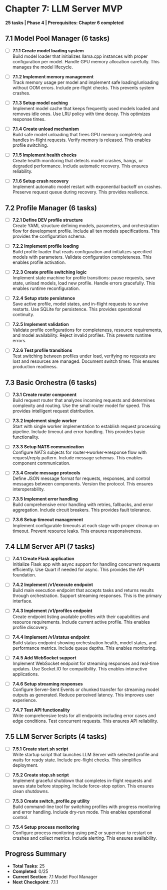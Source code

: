 # Chapter 7: LLM Server MVP
**25 tasks | Phase 4 | Prerequisites: Chapter 6 completed**

## 7.1 Model Pool Manager (6 tasks)

- [ ] **7.1.1 Create model loading system**  
  Build model loader that initializes llama.cpp instances with proper configuration per model. Handle GPU memory allocation carefully. This manages the model lifecycle.

- [ ] **7.1.2 Implement memory management**  
  Track memory usage per model and implement safe loading/unloading without OOM errors. Include pre-flight checks. This prevents system crashes.

- [ ] **7.1.3 Setup model caching**  
  Implement model cache that keeps frequently used models loaded and removes idle ones. Use LRU policy with time decay. This optimizes response times.

- [ ] **7.1.4 Create unload mechanism**  
  Build safe model unloading that frees GPU memory completely and handles in-flight requests. Verify memory is released. This enables profile switching.

- [ ] **7.1.5 Implement health checks**  
  Create health monitoring that detects model crashes, hangs, or degraded performance. Include automatic recovery. This ensures reliability.

- [ ] **7.1.6 Setup crash recovery**  
  Implement automatic model restart with exponential backoff on crashes. Preserve request queue during recovery. This provides resilience.

## 7.2 Profile Manager (6 tasks)

- [ ] **7.2.1 Define DEV profile structure**  
  Create YAML structure defining models, parameters, and orchestration flow for development profile. Include all ten models specifications. This provides the configuration schema.

- [ ] **7.2.2 Implement profile loading**  
  Build profile loader that reads configuration and initializes specified models with parameters. Validate configuration completeness. This enables profile activation.

- [ ] **7.2.3 Create profile switching logic**  
  Implement state machine for profile transitions: pause requests, save state, unload models, load new profile. Handle errors gracefully. This enables runtime reconfiguration.

- [ ] **7.2.4 Setup state persistence**  
  Save active profile, model states, and in-flight requests to survive restarts. Use SQLite for persistence. This provides operational continuity.

- [ ] **7.2.5 Implement validation**  
  Validate profile configurations for completeness, resource requirements, and model availability. Reject invalid profiles. This prevents runtime errors.

- [ ] **7.2.6 Test profile transitions**  
  Test switching between profiles under load, verifying no requests are lost and resources are managed. Document switch times. This ensures production readiness.

## 7.3 Basic Orchestra (6 tasks)

- [ ] **7.3.1 Create router component**  
  Build request router that analyzes incoming requests and determines complexity and routing. Use the small router model for speed. This provides intelligent request distribution.

- [ ] **7.3.2 Implement single worker**  
  Start with single worker implementation to establish request processing pipeline. Include timeout and error handling. This provides basic functionality.

- [ ] **7.3.3 Setup NATS communication**  
  Configure NATS subjects for router→worker→response flow with request/reply pattern. Include message schemas. This enables component communication.

- [ ] **7.3.4 Create message protocols**  
  Define JSON message format for requests, responses, and control messages between components. Version the protocol. This ensures interoperability.

- [ ] **7.3.5 Implement error handling**  
  Build comprehensive error handling with retries, fallbacks, and error aggregation. Include circuit breakers. This provides fault tolerance.

- [ ] **7.3.6 Setup timeout management**  
  Implement configurable timeouts at each stage with proper cleanup on timeout. Prevent resource leaks. This ensures responsiveness.

## 7.4 LLM Server API (7 tasks)

- [ ] **7.4.1 Create Flask application**  
  Initialize Flask app with async support for handling concurrent requests efficiently. Use Quart if needed for async. This provides the API foundation.

- [ ] **7.4.2 Implement /v1/execute endpoint**  
  Build main execution endpoint that accepts tasks and returns results through orchestration. Support streaming responses. This is the primary interface.

- [ ] **7.4.3 Implement /v1/profiles endpoint**  
  Create endpoint listing available profiles with their capabilities and resource requirements. Include current active profile. This enables profile discovery.

- [ ] **7.4.4 Implement /v1/status endpoint**  
  Build status endpoint showing orchestration health, model states, and performance metrics. Include queue depths. This enables monitoring.

- [ ] **7.4.5 Add WebSocket support**  
  Implement WebSocket endpoint for streaming responses and real-time updates. Use Socket.IO for compatibility. This enables interactive applications.

- [ ] **7.4.6 Setup streaming responses**  
  Configure Server-Sent Events or chunked transfer for streaming model outputs as generated. Reduce perceived latency. This improves user experience.

- [ ] **7.4.7 Test API functionality**  
  Write comprehensive tests for all endpoints including error cases and edge conditions. Test concurrent requests. This ensures API reliability.

## 7.5 LLM Server Scripts (4 tasks)

- [ ] **7.5.1 Create start.sh script**  
  Write startup script that launches LLM Server with selected profile and waits for ready state. Include pre-flight checks. This simplifies deployment.

- [ ] **7.5.2 Create stop.sh script**  
  Implement graceful shutdown that completes in-flight requests and saves state before stopping. Include force-stop option. This ensures clean shutdowns.

- [ ] **7.5.3 Create switch_profile.py utility**  
  Build command-line tool for switching profiles with progress monitoring and error handling. Include dry-run mode. This enables operational control.

- [ ] **7.5.4 Setup process monitoring**  
  Configure process monitoring using pm2 or supervisor to restart on crashes and collect metrics. Include alerting. This ensures availability.

## Progress Summary
- **Total Tasks**: 25
- **Completed**: 0/25
- **Current Section**: 7.1 Model Pool Manager
- **Next Checkpoint**: 7.1.1